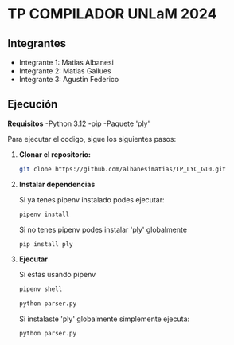 # TP COMPILADOR UNLaM 2024

## Integrantes
- Integrante 1: Matias Albanesi
- Integrante 2: Matias Gallues
- Integrante 3: Agustin Federico

## Ejecución

**Requisitos**
   -Python 3.12
   -pip
   -Paquete 'ply'

Para ejecutar el codigo, sigue los siguientes pasos:

1. **Clonar el repositorio:**
   ```bash
   git clone https://github.com/albanesimatias/TP_LYC_G10.git
   ```

2. **Instalar dependencias**

   Si ya tenes pipenv instalado podes ejecutar:
   ```bash
   pipenv install
   ```
   Si no tenes pipenv podes instalar 'ply' globalmente
   ```bash
   pip install ply
   ```

3. **Ejecutar**

   Si estas usando pipenv
   ```bash
   pipenv shell
   ```
   ```bash
   python parser.py
   ```

   Si instalaste 'ply' globalmente simplemente ejecuta:
   ```bash
   python parser.py
   ```